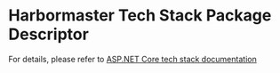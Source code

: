 # Harbormaster Tech Stack Package Descriptor

For details, please refer to [ASP.NET Core tech stack documentation](https://github.com/Harbormaster-AI/techstacks/tree/main/ASP.NET%20Core)
